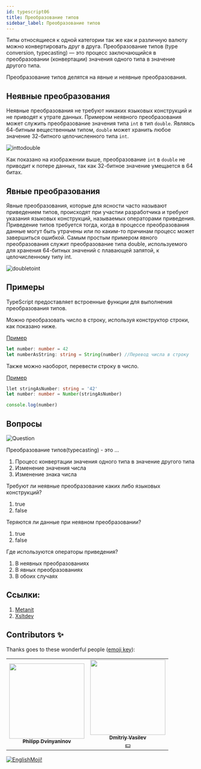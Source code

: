 ```yaml
---
id: typescript06
title: Преобразование типов
sidebar_label: Преобразование типов
---
```


Типы относящиеся к одной категории так же как и различную валюту можно конвертировать друг в друга.
Преобразование типов (type conversion, typecasting) — это процесс заключающийся в преобразовании (конвертации) значения одного типа в значение другого типа.

Преобразование типов делятся на явные и неявные преобразования.

## Неявные преобразования

Неявные преобразования не требуют никаких языковых конструкций и не приводят к утрате данных.
Примером неявного преобразования может служить преобразование значения типа `int` в тип `double`. Являясь 64-битным вещественным типом, `double` может хранить любое значение 32-битного целочисленного типа `int`.

![inttodouble](/img/typescript/06/int-to-double.png)

Как показано на изображении выше, преобразование `int` в `double` не приводит к потере данных, так как 32-битное значение умещается в 64 битах.

## Явные преобразования

Явные преобразования, которые для ясности часто называют приведением типов, происходят при участии разработчика и требуют указания языковых конструкций, называемых операторами приведения. Приведение типов требуется тогда, когда в процессе преобразования данные могут быть утрачены или по каким-то причинам процесс может завершиться ошибкой.
Самым простым примером явного преобразования служит преобразование типа double, используемого для хранения 64-битных значений с плавающей запятой, к целочисленному типу int.

![doubletoint](/img/typescript/06/double-to-int.png)

## Примеры

TypeScript предоставляет встроенные функции для выполнения преобразования типов.

Можно преобразовать число в строку, используя конструктор строки, как показано ниже.

[Пример](https://www.typescriptlang.org/play?#code/DYUwLgBAdgrgtgIxAJwFzXk5EC8EAsATAFCiSyIoCCAzgMpjICWUA5ujYy67hA82wAUFLAEoIAegmB8EECsIIAEQWYCYQQHwggFhAIgcRBAHCCBBEEDcIIAYQCEoi7AQiDyVgLhBAwiDFiAYwD2UGs9AA6YM9bDM1PRcbKJAA)

```typescript
let number: number = 42
let numberAsString: string = String(number) //Перевод числа в строку
```

Также можно наоборот, перевести строку в число.

[Пример](https://www.typescriptlang.org/play?ssl=4&ssc=20&pln=1&pc=1#code/DYUwLgBAzmBOCWA7A5gQSgOQK4FsBGIsAXNHEshALwQDkALAEw0BQokiuBxEH+hVEbH1gAKGAhTohXAJTNmAYwD2iKEtAA6YEuQjesoA)

```typescript
llet stringAsNumber: string = '42'
let number: number = Number(stringAsNumber)

console.log(number)
```

## Вопросы

![Question](https://media.giphy.com/media/l0HlRnAWXxn0MhKLK/giphy.gif)

Преобразование типов(typecasting) - это ...

1. Процесс конвертации значения одного типа в значение другого типа
2. Изменение значения числа
3. Изменение знака числа

Требуют ли неявные преобразование каких либо языковых конструкций?

1. true
2. false

Теряются ли данные при неявном преобразовании?

1. true
2. false

Где используются операторы приведения?

1. В неявных преобразованиях
2. В явных преобразованиях
3. В обоих случаях

## Ссылки:

1.  [Metanit](https://metanit.com/web/typescript/3.9.php)
2.  [Xsltdev](https://xsltdev.ru/typescript/004/)

## Contributors ✨

Thanks goes to these wonderful people ([emoji key](https://allcontributors.org/docs/en/emoji-key)):

<!-- ALL-CONTRIBUTORS-LIST:START - Do not remove or modify this section -->
<!-- prettier-ignore-start -->
<!-- markdownlint-disable -->
<table>
  <tr>
    <td align="center"><a href="https://github.com/FELiX-RN"><img src="https://avatars0.githubusercontent.com/u/72006627?v=4?s=200" width="200px;" alt=""/><br /><sub><b>Philipp Dvinyaninov</b></sub></a><br /><a href="https://github.com/gHashTag/react-native-village/commits?author=FELiX-RN" title="Documentation">  </a></td>
    <td align="center"><a href="https://fullstackserverless.github.io/"><img src="https://avatars0.githubusercontent.com/u/6774813?v=4?s=200" width="200px;" alt=""/><br /><sub><b>Dmitriy Vasilev</b></sub></a><br /><a href="#financial-gHashTag" title="Financial">💵</a></td>
  </tr>
  
</table>

<!-- markdownlint-restore -->
<!-- prettier-ignore-end -->

<!-- ALL-CONTRIBUTORS-LIST:END -->

[![EnglishMoji!](/img/logo/englishmoji.png)](https://link-to.app/xvh7Ush9kl)
